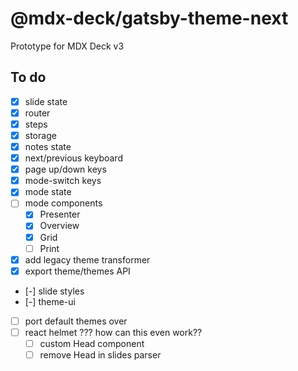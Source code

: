 
# @mdx-deck/gatsby-theme-next

Prototype for MDX Deck v3

## To do

- [x] slide state
- [x] router
- [x] steps
- [x] storage
- [x] notes state
- [x] next/previous keyboard
- [x] page up/down keys
- [x] mode-switch keys
- [x] mode state
- [ ] mode components
  - [x] Presenter
  - [x] Overview
  - [x] Grid
  - [ ] Print
- [x] add legacy theme transformer
- [x] export theme/themes API
- [-] slide styles
- [-] theme-ui
- [ ] port default themes over
- [ ] react helmet ??? how can this even work??
  - [ ] custom Head component
  - [ ] remove Head in slides parser
